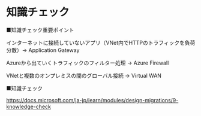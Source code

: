 # 知識チェック


■知識チェック重要ポイント

インターネットに接続していないアプリ（VNet内でHTTPのトラフィックを負荷分散）→ Application Gateway

Azureから出ていくトラフィックのフィルター処理 → Azure Firewall

VNetと複数のオンプレミスの間のグローバル接続 → Virtual WAN

■知識チェック


https://docs.microsoft.com/ja-jp/learn/modules/design-migrations/9-knowledge-check
